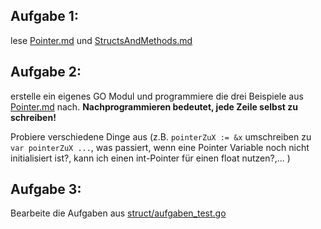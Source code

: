 ## Aufgabe 1: 
lese [Pointer.md](pointer/Pointer.md) und [StructsAndMethods.md](struct/StructsAndMethods.md)

## Aufgabe 2:
erstelle ein eigenes GO Modul und programmiere die drei Beispiele aus [Pointer.md](pointer/Pointer.md) nach. **Nachprogrammieren bedeutet, jede Zeile selbst zu schreiben!**

Probiere verschiedene Dinge aus (z.B. `pointerZuX := &x` umschreiben zu `var pointerZuX ...`, was passiert, wenn eine Pointer Variable noch nicht initialisiert ist?, kann ich einen int-Pointer für einen float nutzen?,... )


## Aufgabe 3:
Bearbeite die Aufgaben aus [struct/aufgaben_test.go](struct/aufgaben_test.go)
